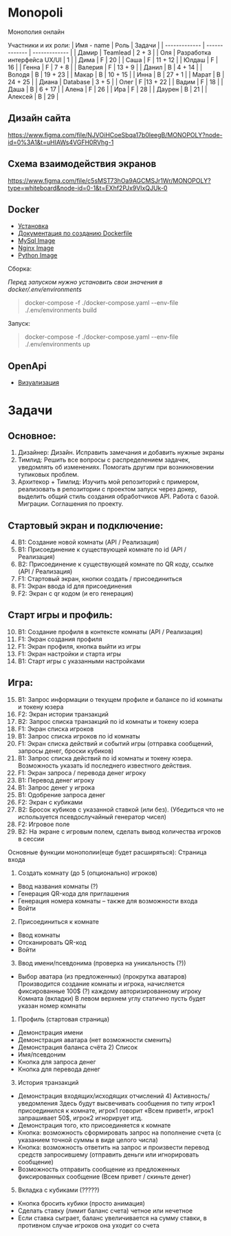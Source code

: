 # Monopoli
Монополия онлайн

Участники и их роли:
| Имя - name  | Роль | Задачи |
| ------------- | ------------- | ------------- |
| Дамир  | Teamlead   | 2 + 3 |
| Оля  | Разработка интерфейса UX/UI  | 1 |
| Дима  | F | 20 |
| Саша  | F | 11 + 12 |
| Юлдаш  | F  | 16 |
| Генна  | F  | 7 + 8 |
| Валерия  | F  | 13 + 9 |
| Данил  | B  | 4 + 14 |
| Володя  | B  | 19 + 23 |
| Макар  | B  | 10 + 15 |
| Инна  | B  | 27 + 1 |
| Марат  | B  | 24 + 25 |
| Диана  | Database  | 3 + 5 |
| Олег  | F  |13 + 22 |
| Вадим  | F  | 18 |
| Даша  | B  | 6 + 17 |
| Алена  | F  | 26 |
| Ира  | F  | 28 |
| Даурен  | B  | 21 |
| Алексей  | B  | 29 |

## Дизайн сайта
https://www.figma.com/file/NJVOiHCoeSbqa17b0leegB/MONOPOLY?node-id=0%3A1&t=uHIAWs4VGFH0RVhg-1

## Схема взаимодействия экранов
https://www.figma.com/file/c5sMST73hOa9AGCMSJr1Wr/MONOPOLY?type=whiteboard&node-id=0-1&t=EXhf2PJx9VIxQJUk-0
## Docker

- [Установка](https://docs.docker.com/desktop/install/windows-install)
- [Документация по созданию Dockerfile](https://docs.docker.com/engine/reference/builder)
- [MySql Image](https://hub.docker.com/_/mysql)
- [Nginx Image](https://hub.docker.com/_/nginx)
- [Python Image](https://hub.docker.com/_/python)

Сборка:

_Перед запуском нужно установить свои значения в docker/.env/environments_

> docker-compose -f ./docker-compose.yaml --env-file ./.env/environments build

Запуск:

> docker-compose -f ./docker-compose.yaml --env-file ./.env/environments up

## OpenApi

- [Визуализация](https://editor.swagger.io)

# Задачи

## Основное:

1. Дизайнер: Дизайн. Исправить замечания и добавить нужные экраны
2. Тимлид: Решить все вопросы с распределением задачек, уведомлять об изменениях. Помогать другим при возникновении тупиковых проблем. 
3. Архитекор + Тимлид: Изучить мой репозиторий с примером, реализовать в репозитории с проектом запуск через докер, выделить общий стиль создания обработчиков API. Работа с базой. Миграции. Соглашения по проекту.

## Стартовый экран и подключение:

4. B1: Создание новой комнаты (API / Реализация)
5. B1: Присоединение к существующей комнате по id (API / Реализация)
6. B2: Присоединение к существующей комнате по QR коду, ссылке (API / Реализация)
7. F1: Стартовый экран, кнопки создать / присоединиться
8. F1: Экран ввода id для присоединения
9. F2: Экран с qr кодом (и его генерация)

## Старт игры и профиль:

10. B1: Создание профиля в контексте комнаты (API / Реализация)
11. F1: Экран создания профиля
12. F1: Экран профиля, кнопка выйти из игры
13. F1: Экран настройки и старта игры
14. B1: Старт игры с указанными настройками

## Игра:

15. B1: Запрос информации о текущем профиле и балансе по id комнаты и токену юзера
16. F2: Экран истории транзакций
17. B2: Запрос списка транзакций по id комнаты и токену юзера
18. F1: Экран списка игроков
19. B1: Запрос списка игроков по id комнаты
20. F1: Экран списка действий и событий игры (отправка сообщений, запросы денег, броски кубиков)
21. B1: Запрос списка действий по id комнаты и токену юзера. Возможность указать id последнего известного действия.
22. F1: Экран запроса / перевода денег игроку
23. B1: Перевод денег игроку
24. B1: Запрос денег у игрока
25. B1: Одобрение запроса денег
26. F2: Экран с кубиками
27. B2: Бросок кубиков с указанной ставкой (или без). (Убедиться что не используется псевдослучайный генератор чисел)
28. F2: Игровое поле
29. B2: На экране с игровым полем, сделать вывод количества игроков в сессии


Основные функции монополии(еще будет расширяться):
Страница входа
1) Создать комнату (до 5 (опционально) игроков)
- Ввод названия комнаты (?)
- Генерация QR-кода для приглашения
- Генерация номера комнаты – также для возможности входа
- Войти
2) Присоединиться к комнате
- Ввод комнаты
- Отсканировать QR-код
- Войти
3) Ввод имени/псевдонима (проверка на уникальность (?))
- Выбор аватара (из предложенных) (прокрутка аватаров)
Производится создание комнаты и игрока, начисляется фиксированные 100$ (?) каждому
авторизированному игроку
Комната (вкладки)
В левом верхнем углу статично пусть будет указан номер комнаты
1) Профиль (стартовая страница)
- Демонстрация имени
- Демонстрация аватара (нет возможности сменить)
- Демонстрация баланса счёта
   2) Список
- Имя/псевдоним
- Кнопка для запроса денег
- Кнопка для перевода денег
3) История транзакций
- Демонстрация входящих/исходящих отчислений 4) Активность/уведомления
Здесь будут высвечивать сообщения по типу игрок1 присоединился к комнате, игрок1 говорит «Всем привет!», игрок1 запрашивает 50$, игрок2 игнорирует итд.
- Демонстрация того, кто присоединяется к комнате
- Кнопка: возможность сформировать запрос на пополнение счета (с указанием
точной суммы в виде целого числа)
- Кнопка: возможность ответить на запрос и произвести перевод средств
запросившему (отправить деньги или игнорировать сообщение)
- Возможность отправить сообщение из предложенных фиксированных сообщение
(Всем привет / скиньте денег)
5) Вкладка с кубиками (?????)
- Кнопка бросить кубики (просто анимация)
- Сделать ставку (лимит баланс счета) четное или нечетное
- Если ставка сыграет, баланс увеличивается на сумму ставки, в противном случае
игроков
она уходит со счета
